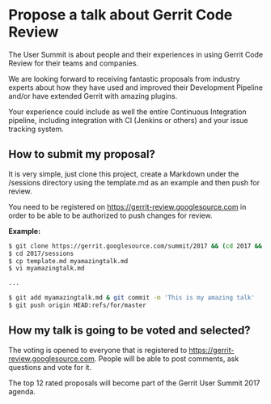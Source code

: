 # Propose a talk about Gerrit Code Review

The User Summit is about people and their experiences
in using Gerrit Code Review for their teams and companies.

We are looking forward to receiving fantastic proposals from industry
experts about how they have used and improved their Development
Pipeline and/or have extended Gerrit with amazing plugins.

Your experience could include as well the entire Continuous
Integration pipeline, including integration with CI (Jenkins or others)
and your issue tracking system.

## How to submit my proposal?

It is very simple, just clone this project, create a Markdown under the
/sessions directory using the template.md as an example and then push for review.

You need to be registered on https://gerrit-review.googlesource.com in order
to be able to be authorized to push changes for review.

**Example:**

```bash
$ git clone https://gerrit.googlesource.com/summit/2017 && (cd 2017 && curl -Lo `git rev-parse --git-dir`/hooks/commit-msg https://gerrit-review.googlesource.com/tools/hooks/commit-msg ; chmod +x `git rev-parse --git-dir`/hooks/commit-msg)
$ cd 2017/sessions
$ cp template.md myamazingtalk.md
$ vi myamazingtalk.md

...

$ git add myamazingtalk.md & git commit -m 'This is my amazing talk'
$ git push origin HEAD:refs/for/master
```

## How my talk is going to be voted and selected?

The voting is opened to everyone that is registered to
https://gerrit-review.googlesource.com.
People will be able to post comments, ask questions and vote for it.

The top 12 rated proposals will become part of the Gerrit User Summit 2017
agenda.
